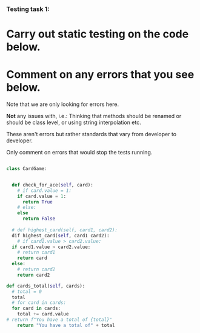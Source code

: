 ### Testing task 1:

# Carry out static testing on the code below.
# Comment on any errors that you see below.

Note that we are only looking for errors here.

**Not** any issues with, i.e.: 
Thinking that methods should be renamed or should be class level, or using string interpolation etc. 

These aren't errors but rather standards that vary from developer to developer. 

Only comment on errors that would stop the tests running.

```python

class CardGame:


  def check_for_ace(self, card):
    # if card.value = 1:
    if card.value = 1:
      return True
    # else:
    else
      return False
   
  # def highest_card(self, card1, card2):
  dif highest_card(self, card1 card2):
    # if card1.value > card2.value:
  if card1.value > card2.value:
    # return card1
    return card
  else:
    # return card2
    return card2

def cards_total(self, cards):
  # total = 0
  total
  # for card in cards:
  for card in cards:
    total += card.value
# return f"You have a total of {total}"
    return "You have a total of" + total
  
```
